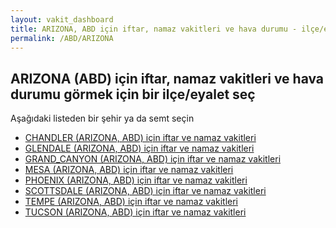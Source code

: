 ```yaml
---
layout: vakit_dashboard
title: ARIZONA, ABD için iftar, namaz vakitleri ve hava durumu - ilçe/eyalet seç
permalink: /ABD/ARIZONA
---
```


## ARIZONA (ABD) için iftar, namaz vakitleri ve hava durumu  görmek için bir ilçe/eyalet seç

Aşağıdaki listeden bir şehir ya da semt seçin

* [CHANDLER (ARIZONA, ABD) için iftar ve namaz vakitleri](/ABD/ARIZONA/CHANDLER)
* [GLENDALE (ARIZONA, ABD) için iftar ve namaz vakitleri](/ABD/ARIZONA/GLENDALE)
* [GRAND_CANYON (ARIZONA, ABD) için iftar ve namaz vakitleri](/ABD/ARIZONA/GRAND_CANYON)
* [MESA (ARIZONA, ABD) için iftar ve namaz vakitleri](/ABD/ARIZONA/MESA)
* [PHOENIX (ARIZONA, ABD) için iftar ve namaz vakitleri](/ABD/ARIZONA/PHOENIX)
* [SCOTTSDALE (ARIZONA, ABD) için iftar ve namaz vakitleri](/ABD/ARIZONA/SCOTTSDALE)
* [TEMPE (ARIZONA, ABD) için iftar ve namaz vakitleri](/ABD/ARIZONA/TEMPE)
* [TUCSON (ARIZONA, ABD) için iftar ve namaz vakitleri](/ABD/ARIZONA/TUCSON)

<script type="text/javascript">
  var GLOBAL_COUNTRY = 'ABD';
  var GLOBAL_CITY = 'ARIZONA';
  var GLOBAL_STATE = 'ARIZONA';
</script>
